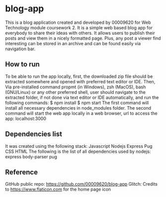 # blog-app

This is a blog application created and developed by 00009620 for Web Technology module coursework 2.
It is a simple web based blog app for everybody to share their ideas with others. It allows users to publish their posts and view them in a nicely formatted page. Plus, any post a viewer find interesting can be stored in an archive and can be found easily via navigation bar.

## How to run

To be able to run the app locally, first, the downloaded zip file should be extracted somewhere and opened with preferred text editor or IDE. Then, Via pre-installed command propmt (in Windows), zsh (MacOS), bash (GNU/Linux) or any other preferred shell, user should navigate to the extracted folder, if not done via text editor or IDE automatically, and run the following commands:
$ npm install
$ npm start
The first command will install all necessary dependencies in node_modules folder.
The second command will start the web app locally in a web browser, url to access the app: localhost:3000

## Dependencies list

It was created using the following stack:
Javascript
Nodejs
Express
Pug
CSS
HTML
The following is the list of all dependencies used by nodejs:
express
body-parser
pug

## Reference

GitHub public repo: https://github.com/00009620/blog-app
Glitch:
Credits to https://www.flaticon.com for the home page icon
